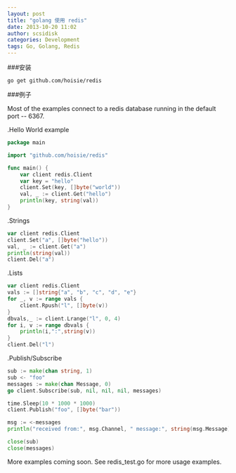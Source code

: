 ```yaml
---
layout: post
title: "golang 使用 redis"
date: 2013-10-20 11:02
author: scsidisk
categories: Development
tags: Go, Golang, Redis
---
```


###安装

    go get github.com/hoisie/redis

###例子

Most of the examples connect to a redis database running in the default port -- 6367.

.Hello World example

```go
package main

import "github.com/hoisie/redis"

func main() {
    var client redis.Client
    var key = "hello"
    client.Set(key, []byte("world"))
    val, _ := client.Get("hello")
    println(key, string(val))
}
```

.Strings

```go
var client redis.Client
client.Set("a", []byte("hello"))
val, _ := client.Get("a")
println(string(val))
client.Del("a")
```

.Lists

```go
var client redis.Client
vals := []string{"a", "b", "c", "d", "e"}
for _, v := range vals {
    client.Rpush("l", []byte(v))
}
dbvals,_ := client.Lrange("l", 0, 4)
for i, v := range dbvals {
    println(i,":",string(v))
}
client.Del("l")
```

.Publish/Subscribe

```go
sub := make(chan string, 1)
sub <- "foo"
messages := make(chan Message, 0)
go client.Subscribe(sub, nil, nil, nil, messages)

time.Sleep(10 * 1000 * 1000)
client.Publish("foo", []byte("bar"))

msg := <-messages
println("received from:", msg.Channel, " message:", string(msg.Message))

close(sub)
close(messages)
```

More examples coming soon. See redis_test.go for more usage examples.
